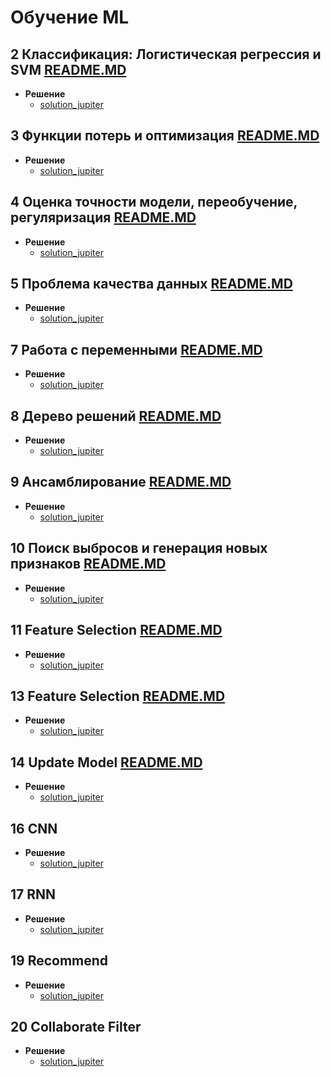 # Обучение ML

## **2 Классификация: Логистическая регрессия и SVM** [README.MD](/task/2_logic_regression/README.MD)

* **Решение**
  * [solution_jupiter](task/2_logic_regression/2_logic_regression.ipynb)

## **3 Функции потерь и оптимизация**  [README.MD](/task/3_loss_function/README.MD)

* **Решение**
  * [solution_jupiter](task/3_loss_function/3_loss%20_function.ipynb)

## **4 Оценка точности модели, переобучение, регуляризация**  [README.MD](/task/4_Logres_affai/README.MD)

* **Решение**
  * [solution_jupiter](task/4_Logres_affai/4_Logres_affai.ipynb)

## **5 Проблема качества данных**  [README.MD](/task/5%20Problem_of_data_quality/README.MD)

* **Решение**
  * [solution_jupiter](task/5%20Problem_of_data_quality/lesson_5.ipynb)

## **7 Работа с переменными**  [README.MD](/task/7%20features/README.MD)

* **Решение**
  * [solution_jupiter](task/7%20features/7%20features.ipynb)

## **8 Дерево решений**  [README.MD](/task/8%20decision_trees/README.MD)

* **Решение**
  * [solution_jupiter](task/8%20decision_trees/8%20decision_trees.ipynb)

## **9 Ансамблирование**  [README.MD](/task/9%20ensamble/README.MD)

* **Решение**
  * [solution_jupiter](task/9%20ensamble/9%20ensamble.ipynb)

## **10 Поиск выбросов и генерация новых признаков**  [README.MD](/task/10%20empty/README.MD)

* **Решение**
  * [solution_jupiter](task/10%20empty/10.ipynb)

## **11 Feature Selection**  [README.MD](/task/11%20FutureSelection/README.MD)

* **Решение**
  * [solution_jupiter](task/11%20FutureSelection/11.ipynb)

## **13 Feature Selection**  [README.MD](/task/13%20Claster/README.MD)

* **Решение**
  * [solution_jupiter](task/13%20Claster/13%20claster.ipynb)

## **14 Update Model**  [README.MD](/task/14%20UpdateModel/README.MD)

* **Решение**
  * [solution_jupiter](task/14%20UpdateModel/14%20UpdateModel.ipynb)

## **16 CNN**

* **Решение**
  * [solution_jupiter](task/16_convolution_neural_network_CNN/16_convolution_neural_network_CNN.ipynb)

## **17 RNN**

* **Решение**
  * [solution_jupiter](task/17_recurent_neural_network_RNN/17_recurent_RNN.ipynb)

## **19 Recommend**

* **Решение**
  * [solution_jupiter](task/19_recommend_predict/19_recommend_predict.ipynb)

## **20 Collaborate Filter**

* **Решение**
  * [solution_jupiter](task/19_recommend_predict/19_recommend_predict.ipynb)